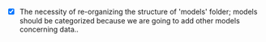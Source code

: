 - [X] The necessity of re-organizing the structure of 'models' folder; models should be categorized
because we are going to add other models concerning data..
